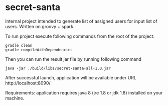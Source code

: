 # secret-santa

Internal project intended to generate list of assigned users for input list of users.
Written on groovy + spark.

To run project execute following commands from the root of the project:
```
gradle clean
gradle compileWithDependencies
```

Then you can run the result jar file by running following command
```
java -jar ./build/libs/secret-santa-all-1.0.jar
```

After successful launch, application will be available under URL http://localhost:8090/

Requirements: application requires java 8 (jre 1.8 or jdk 1.8) installed on your machine.
